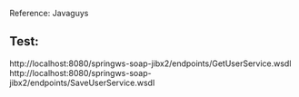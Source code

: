 Reference:
Javaguys

Test:
-----
http://localhost:8080/springws-soap-jibx2/endpoints/GetUserService.wsdl
http://localhost:8080/springws-soap-jibx2/endpoints/SaveUserService.wsdl
